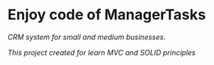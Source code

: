 # Enjoy code of ManagerTasks

*CRM system for small and medium businesses.*

*This project created for learn MVC and SOLID principles* 

